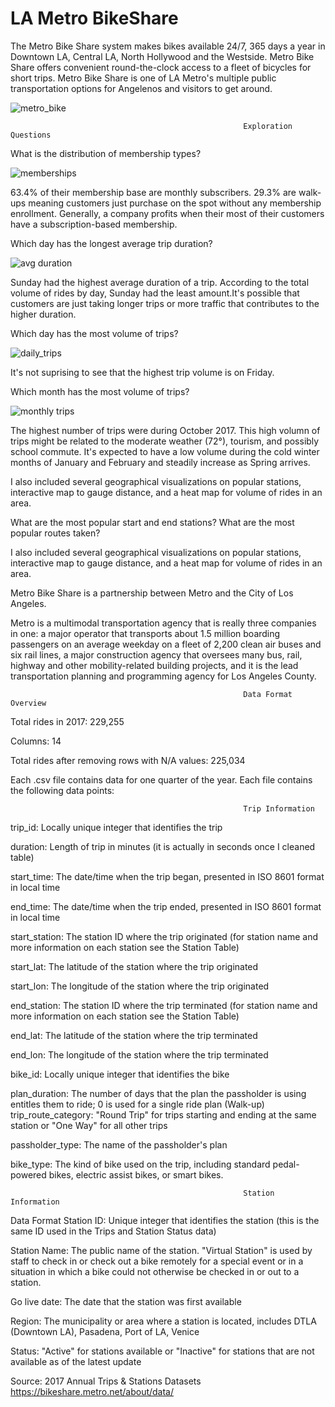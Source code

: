 # LA Metro BikeShare 

The Metro Bike Share system makes bikes available 24/7, 365 days a year in Downtown LA, Central LA, North Hollywood and the Westside. Metro Bike Share offers convenient round-the-clock access to a fleet of bicycles for short trips. Metro Bike Share is one of LA Metro's multiple public transportation options for Angelenos and visitors to get around.

![metro_bike](https://github.com/aclao89/LA_Metro_Bike/blob/master/Images/DSC01282-1600x885.jpg)


                                                        Exploration Questions
                                                        
 
 What is the distribution of membership types? 
 
 ![memberships](https://github.com/aclao89/LA_Metro_Bike/blob/master/Images/membership_types.png)
 
 63.4% of their membership base are monthly subscribers. 29.3% are walk-ups meaning customers just purchase on the spot without any membership enrollment. Generally, a company profits when their most of their customers have a subscription-based membership.
 
 
 Which day has the longest average trip duration?
 
 ![avg duration](https://github.com/aclao89/LA_Metro_Bike/blob/master/Images/avg_trip_duration_by_day.png)
 
 Sunday had the highest average duration of a trip. According to the total volume of rides by day, Sunday had the least amount.It's possible that customers are just taking longer trips or more traffic that contributes to the higher duration.
 
 
 Which day has the most volume of trips?
 
 
 ![daily_trips](https://github.com/aclao89/LA_Metro_Bike/blob/master/Images/daily_trips_by_week.png)
 
 It's not suprising to see that the highest trip volume is on Friday. 
 
 
 Which month has the most volume of trips? 
 
 ![monthly trips](
https://github.com/aclao89/LA_Metro_Bike/blob/master/Images/monthly_trips_2017.png)

The highest number of trips were during October 2017. This high volumn of trips might be related to the moderate weather (72°), tourism, and possibly school commute. It's expected to have a low volume during the cold winter months of January and February and steadily increase as Spring arrives.


 I also included several geographical visualizations on popular stations, interactive map to gauge distance, and a heat map for volume of rides in an area.

 What are the most popular start and end stations?
 What are the most popular routes taken?
 
 
 
 I also included several geographical visualizations on popular stations, interactive map to gauge distance, and a heat map for volume of rides in an area.
 

Metro Bike Share is a partnership between Metro and the City of Los Angeles.

Metro is a multimodal transportation agency that is really three companies in one: a major operator that transports about 1.5 million boarding passengers on an average weekday on a fleet of 2,200 clean air buses and six rail lines, a major construction agency that oversees many bus, rail, highway and other mobility-related building projects, and it is the lead transportation planning and programming agency for Los Angeles County.  

                                                        Data Format Overview
Total rides in 2017: 229,255

Columns: 14 

Total rides after removing rows with N/A values: 225,034


Each .csv file contains data for one quarter of the year. Each file contains the following data points:

                                                        Trip Information

trip_id: Locally unique integer that identifies the trip

duration: Length of trip in minutes (it is actually in seconds once I cleaned table)

start_time: The date/time when the trip began, presented in ISO 8601 format in local time

end_time: The date/time when the trip ended, presented in ISO 8601 format in local time

start_station: The station ID where the trip originated (for station name and more information on each station see the Station Table)

start_lat: The latitude of the station where the trip originated

start_lon: The longitude of the station where the trip originated

end_station: The station ID where the trip terminated (for station name and more information on each station see the Station Table)

end_lat: The latitude of the station where the trip terminated

end_lon: The longitude of the station where the trip terminated

bike_id:  Locally unique integer that identifies the bike

plan_duration: The number of days that the plan the passholder is using entitles them to ride; 0 is used for a single ride plan (Walk-up)
trip_route_category: "Round Trip" for trips starting and ending at the same station or "One Way" for all other trips

passholder_type: The name of the passholder's plan

bike_type: The kind of bike used on the trip, including standard pedal-powered bikes, electric assist bikes, or smart bikes.


                                                        Station Information

Data Format
Station ID: Unique integer that identifies the station (this is the same ID used in the Trips and Station Status data)

Station Name: The public name of the station. "Virtual Station" is used by staff to check in or check out a bike remotely for a special
event or in a situation in which a bike could not otherwise be checked in or out to a station.

Go live date: The date that the station was first available

Region: The municipality or area where a station is located, includes DTLA (Downtown LA), Pasadena, Port of LA, Venice

Status: "Active" for stations available or "Inactive" for stations that are not available as of the latest update

      
 
 
Source: 2017 Annual Trips & Stations Datasets https://bikeshare.metro.net/about/data/
